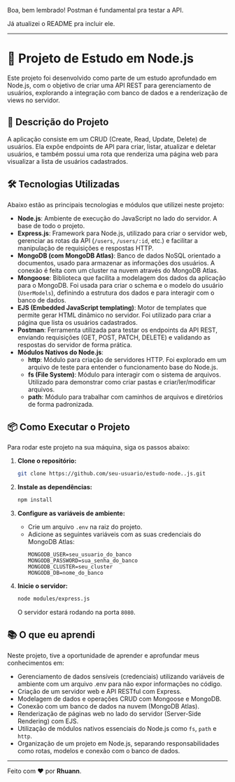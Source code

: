 Boa, bem lembrado\! Postman é fundamental pra testar a API.

Já atualizei o README pra incluir ele.

-----

# 🚀 Projeto de Estudo em Node.js

Este projeto foi desenvolvido como parte de um estudo aprofundado em Node.js, com o objetivo de criar uma API REST para gerenciamento de usuários, explorando a integração com banco de dados e a renderização de views no servidor.

## 📝 Descrição do Projeto

A aplicação consiste em um CRUD (Create, Read, Update, Delete) de usuários. Ela expõe endpoints de API para criar, listar, atualizar e deletar usuários, e também possui uma rota que renderiza uma página web para visualizar a lista de usuários cadastrados.

## 🛠️ Tecnologias Utilizadas

Abaixo estão as principais tecnologias e módulos que utilizei neste projeto:

  * **Node.js**: Ambiente de execução do JavaScript no lado do servidor. A base de todo o projeto.
  * **Express.js**: Framework para Node.js, utilizado para criar o servidor web, gerenciar as rotas da API (`/users`, `/users/:id`, etc.) e facilitar a manipulação de requisições e respostas HTTP.
  * **MongoDB (com MongoDB Atlas)**: Banco de dados NoSQL orientado a documentos, usado para armazenar as informações dos usuários. A conexão é feita com um cluster na nuvem através do MongoDB Atlas.
  * **Mongoose**: Biblioteca que facilita a modelagem dos dados da aplicação para o MongoDB. Foi usada para criar o schema e o modelo do usuário (`UserModels`), definindo a estrutura dos dados e para interagir com o banco de dados.
  * **EJS (Embedded JavaScript templating)**: Motor de templates que permite gerar HTML dinâmico no servidor. Foi utilizado para criar a página que lista os usuários cadastrados.
  * **Postman**: Ferramenta utilizada para testar os endpoints da API REST, enviando requisições (GET, POST, PATCH, DELETE) e validando as respostas do servidor de forma prática.
  * **Módulos Nativos do Node.js**:
      * **http**: Módulo para criação de servidores HTTP. Foi explorado em um arquivo de teste para entender o funcionamento base do Node.js.
      * **fs (File System)**: Módulo para interagir com o sistema de arquivos. Utilizado para demonstrar como criar pastas e criar/ler/modificar arquivos.
      * **path**: Módulo para trabalhar com caminhos de arquivos e diretórios de forma padronizada.

## 📦 Como Executar o Projeto

Para rodar este projeto na sua máquina, siga os passos abaixo:

1.  **Clone o repositório:**

    ```bash
    git clone https://github.com/seu-usuario/estudo-node..js.git
    ```

2.  **Instale as dependências:**

    ```bash
    npm install
    ```

3.  **Configure as variáveis de ambiente:**

      * Crie um arquivo `.env` na raiz do projeto.
      * Adicione as seguintes variáveis com as suas credenciais do MongoDB Atlas:
        ```env
        MONGODB_USER=seu_usuario_do_banco
        MONGODB_PASSWORD=sua_senha_do_banco
        MONGODB_CLUSTER=seu_cluster
        MONGODB_DB=nome_do_banco
        ```

4.  **Inicie o servidor:**

    ```bash
    node modules/express.js
    ```

    O servidor estará rodando na porta `8080`.

## 📚 O que eu aprendi

Neste projeto, tive a oportunidade de aprender e aprofundar meus conhecimentos em:
  * Gerenciamento de dados sensíveis (credenciais) utilizando variáveis de ambiente com um arquivo .env para não expor informações no código.
  * Criação de um servidor web e API RESTful com Express.
  * Modelagem de dados e operações CRUD com Mongoose e MongoDB.
  * Conexão com um banco de dados na nuvem (MongoDB Atlas).
  * Renderização de páginas web no lado do servidor (Server-Side Rendering) com EJS.
  * Utilização de módulos nativos essenciais do Node.js como `fs`, `path` e `http`.
  * Organização de um projeto em Node.js, separando responsabilidades como rotas, modelos e conexão com o banco de dados.

-----

Feito com ❤️ por **Rhuann**.
